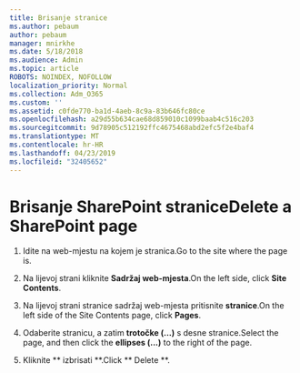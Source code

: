 ```yaml
---
title: Brisanje stranice
ms.author: pebaum
author: pebaum
manager: mnirkhe
ms.date: 5/18/2018
ms.audience: Admin
ms.topic: article
ROBOTS: NOINDEX, NOFOLLOW
localization_priority: Normal
ms.collection: Adm_O365
ms.custom: ''
ms.assetid: c0fde770-ba1d-4aeb-8c9a-83b646fc80ce
ms.openlocfilehash: a29d55b634cae68d859010c1099baab4c516c203
ms.sourcegitcommit: 9d78905c512192ffc4675468abd2efc5f2e4baf4
ms.translationtype: MT
ms.contentlocale: hr-HR
ms.lasthandoff: 04/23/2019
ms.locfileid: "32405652"
---
```

# <a name="delete-a-sharepoint-page"></a><span data-ttu-id="b2d80-102">Brisanje SharePoint stranice</span><span class="sxs-lookup"><span data-stu-id="b2d80-102">Delete a SharePoint page</span></span>

1. <span data-ttu-id="b2d80-103">Idite na web-mjestu na kojem je stranica.</span><span class="sxs-lookup"><span data-stu-id="b2d80-103">Go to the site where the page is.</span></span>
    
2. <span data-ttu-id="b2d80-104">Na lijevoj strani kliknite **Sadržaj web-mjesta**.</span><span class="sxs-lookup"><span data-stu-id="b2d80-104">On the left side, click **Site Contents**.</span></span> 
    
3. <span data-ttu-id="b2d80-105">Na lijevoj strani stranice sadržaj web-mjesta pritisnite **stranice**.</span><span class="sxs-lookup"><span data-stu-id="b2d80-105">On the left side of the Site Contents page, click **Pages**.</span></span> 
    
4. <span data-ttu-id="b2d80-106">Odaberite stranicu, a zatim **trotočke (...)** s desne stranice.</span><span class="sxs-lookup"><span data-stu-id="b2d80-106">Select the page, and then click the **ellipses (...)** to the right of the page.</span></span> 
    
5. <span data-ttu-id="b2d80-107">Kliknite \*\* izbrisati \*\*.</span><span class="sxs-lookup"><span data-stu-id="b2d80-107">Click \*\* Delete \*\*.</span></span> 
    

